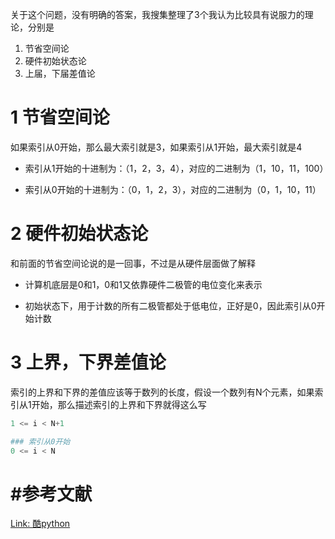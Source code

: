 关于这个问题，没有明确的答案，我搜集整理了3个我认为比较具有说服力的理论，分别是

1. 节省空间论
2. 硬件初始状态论
3. 上届，下届差值论



# 1 节省空间论

如果索引从0开始，那么最大索引就是3，如果索引从1开始，最大索引就是4

- 索引从1开始的十进制为：（1，2，3，4），对应的二进制为（1，10，11，100）

- 索引从0开始的十进制为：（0，1，2，3），对应的二进制为（0，1，10，11）





# 2 硬件初始状态论

和前面的节省空间论说的是一回事，不过是从硬件层面做了解释

- 计算机底层是0和1，0和1又依靠硬件二极管的电位变化来表示

- 初始状态下，用于计数的所有二极管都处于低电位，正好是0，因此索引从0开始计数



# 3 上界，下界差值论

索引的上界和下界的差值应该等于数列的长度，假设一个数列有N个元素，如果索引从1开始，那么描述索引的上界和下界就得这么写

```python
1 <= i < N+1

### 索引从0开始
0 <= i < N
```





# #参考文献

[Link: 酷python](http://www.coolpython.net/python_primary/data_type/index_start_from_zero.html)